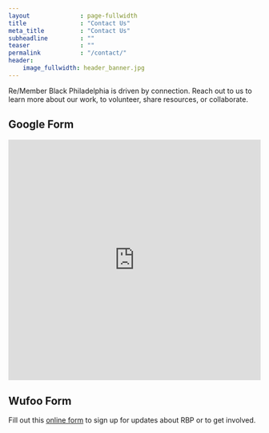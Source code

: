 ```yaml
---
layout              : page-fullwidth
title               : "Contact Us"
meta_title          : "Contact Us"
subheadline         : ""
teaser              : ""
permalink           : "/contact/"
header:
    image_fullwidth: header_banner.jpg
---
```

<p>Re/Member Black Philadelphia is driven by connection. Reach out to us to learn more about our work, to volunteer, share resources, or collaborate. </p>

<h2>Google Form</h2>

<iframe src="https://docs.google.com/forms/d/e/1FAIpQLSdQG8DOFnTxyP4HL1UXzFmh52QdZgXVOaqYiKtu48WJEM06Zw/viewform?embedded=true" width="100%" height="480" frameborder="0" marginheight="0" marginwidth="0">Loading…</iframe>

<br>

<h2>Wufoo Form</h2>
<div id="wufoo-zxcfkfy16awmv6"> Fill out this <a href="https://formforms.wufoo.com/forms/zxcfkfy16awmv6">online form</a> to sign up for updates about RBP or to get involved. </div> <script type="text/javascript"> var zxcfkfy16awmv6; (function(d, t) { var s = d.createElement(t), options = { 'userName':'formforms', 'formHash':'zxcfkfy16awmv6', 'autoResize':true, 'height':'480', 'async':true, 'host':'wufoo.com', 'header':'show', 'ssl':true }; s.src = ('https:' == d.location.protocol ?'https://':'http://') + 'secure.wufoo.com/scripts/embed/form.js'; s.onload = s.onreadystatechange = function() { var rs = this.readyState; if (rs) if (rs != 'complete') if (rs != 'loaded') return; try { zxcfkfy16awmv6 = new WufooForm(); zxcfkfy16awmv6.initialize(options); zxcfkfy16awmv6.display(); } catch (e) { } }; var scr = d.getElementsByTagName(t)[0], par = scr.parentNode; par.insertBefore(s, scr); })(document, 'script'); </script>
